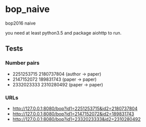 # bop_naive

bop2016 naive

you need at least python3.5 and package aiohttp to run.

## Tests

### Number pairs

* 2251253715 2180737804 (author -> paper)
* 2147152072 189831743 (paper -> paper)
* 2332023333 2310280492 (paper -> paper)

### URLs

* http://127.0.0.1:8080/bop?id1=2251253715&id2=2180737804
* http://127.0.0.1:8080/bop?id1=2147152072&id2=189831743
* http://127.0.0.1:8080/bop?id1=2332023333&id2=2310280492
